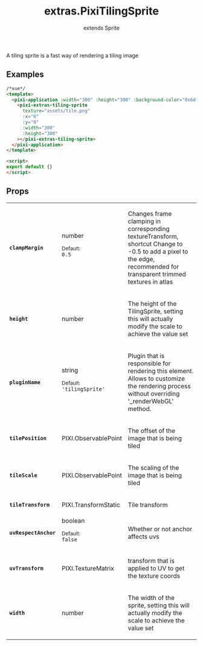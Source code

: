 <header>
<h1>extras.PixiTilingSprite
</h1>

<p class='extends'>extends Sprite</p></header>


<div class='pixi-description'>
<p>A tiling sprite is a fast way of rendering a tiling image</p>
</div>


## Examples

```html
/*vue*/
<template>
  <pixi-application :width="300" :height="300" :background-color="0x6df7b1">
    <pixi-extras-tiling-sprite
      texture="assets/tile.png"
      :x="0"
      :y="0"
      :width="300"
      :height="300"
    ></pixi-extras-tiling-sprite>
  </pixi-application>
</template>

<script>
export default {}
</script>
```



## Props

<table class="prop-list"><tr>
<td><strong><code>clampMargin</code></strong></td>
<td>
number
<p class='prop-default'><small>Default:</small>
<br />
<code>0.5</code>
</p>
</td>
<td>
<div class='pixi-description'>
<p>Changes frame clamping in corresponding textureTransform, shortcut
Change to -0.5 to add a pixel to the edge, recommended for transparent trimmed textures in atlas</p>
</div>
</td>
</tr>


<tr>
<td><strong><code>height</code></strong></td>
<td>
number
</td>
<td>
<div class='pixi-description'>
<p>The height of the TilingSprite, setting this will actually modify the scale to achieve the value set</p>
</div>
</td>
</tr>


<tr>
<td><strong><code>pluginName</code></strong></td>
<td>
string
<p class='prop-default'><small>Default:</small>
<br />
<code>'tilingSprite'</code>
</p>
</td>
<td>
<div class='pixi-description'>
<p>Plugin that is responsible for rendering this element.
Allows to customize the rendering process without overriding '_renderWebGL' method.</p>
</div>
</td>
</tr>


<tr>
<td><strong><code>tilePosition</code></strong></td>
<td>
PIXI.ObservablePoint
</td>
<td>
<div class='pixi-description'>
<p>The offset of the image that is being tiled</p>
</div>
</td>
</tr>


<tr>
<td><strong><code>tileScale</code></strong></td>
<td>
PIXI.ObservablePoint
</td>
<td>
<div class='pixi-description'>
<p>The scaling of the image that is being tiled</p>
</div>
</td>
</tr>


<tr>
<td><strong><code>tileTransform</code></strong></td>
<td>
PIXI.TransformStatic
</td>
<td>
<div class='pixi-description'>
<p>Tile transform</p>
</div>
</td>
</tr>


<tr>
<td><strong><code>uvRespectAnchor</code></strong></td>
<td>
boolean
<p class='prop-default'><small>Default:</small>
<br />
<code>false</code>
</p>
</td>
<td>
<div class='pixi-description'>
<p>Whether or not anchor affects uvs</p>
</div>
</td>
</tr>


<tr>
<td><strong><code>uvTransform</code></strong></td>
<td>
PIXI.TextureMatrix
</td>
<td>
<div class='pixi-description'>
<p>transform that is applied to UV to get the texture coords</p>
</div>
</td>
</tr>


<tr>
<td><strong><code>width</code></strong></td>
<td>
number
</td>
<td>
<div class='pixi-description'>
<p>The width of the sprite, setting this will actually modify the scale to achieve the value set</p>
</div>
</td>
</tr>
</table>
